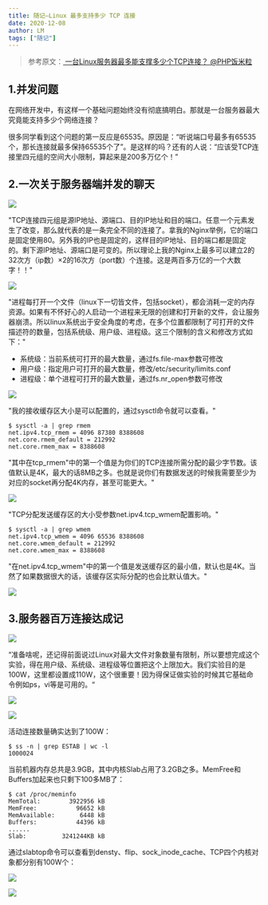 ```yaml
---
title: 随记—Linux 最多支持多少 TCP 连接
date: 2020-12-08
author: LM
tags: ["随记"]
---
```


> 参考原文：[ 一台Linux服务器最多能支撑多少个TCP连接？ @PHP饭米粒 ](https://mp.weixin.qq.com/s/J0Abwz20IO9N0NxooSEKXQ)

## 1.并发问题

在网络开发中，有这样一个基础问题始终没有彻底搞明白。那就是一台服务器最大究竟能支持多少个网络连接？

很多同学看到这个问题的第一反应是65535。原因是：“听说端口号最多有65535个，那长连接就最多保持65535个了”。是这样的吗？还有的人说：“应该受TCP连接里四元组的空间大小限制，算起来是200多万亿个！”

## 2.一次关于服务器端并发的聊天

![](https://gitee.com/LM-J/drawingbed/raw/master/img/202204291725751.png)

"TCP连接四元组是源IP地址、源端口、目的IP地址和目的端口。任意一个元素发生了改变，那么就代表的是一条完全不同的连接了。拿我的Nginx举例，它的端口是固定使用80。另外我的IP也是固定的，这样目的IP地址、目的端口都是固定的。剩下源IP地址、源端口是可变的。所以理论上我的Nginx上最多可以建立2的32次方（ip数）×2的16次方（port数）个连接。这是两百多万亿的一个大数字！！"

![](https://gitee.com/LM-J/drawingbed/raw/master/img/202204291725794.png)

"进程每打开一个文件（linux下一切皆文件，包括socket），都会消耗一定的内存资源。如果有不怀好心的人启动一个进程来无限的创建和打开新的文件，会让服务器崩溃。所以linux系统出于安全角度的考虑，在多个位置都限制了可打开的文件描述符的数量，包括系统级、用户级、进程级。这三个限制的含义和修改方式如下："

- 系统级：当前系统可打开的最大数量，通过fs.file-max参数可修改
- 用户级：指定用户可打开的最大数量，修改/etc/security/limits.conf
- 进程级：单个进程可打开的最大数量，通过fs.nr_open参数可修改

![](https://gitee.com/LM-J/drawingbed/raw/master/img/202204291725123.png)

"我的接收缓存区大小是可以配置的，通过sysctl命令就可以查看。"

```
$ sysctl -a | grep rmem
net.ipv4.tcp_rmem = 4096 87380 8388608
net.core.rmem_default = 212992
net.core.rmem_max = 8388608
```

"其中在tcp_rmem"中的第一个值是为你们的TCP连接所需分配的最少字节数。该值默认是4K，最大的话8MB之多。也就是说你们有数据发送的时候我需要至少为对应的socket再分配4K内存，甚至可能更大。"

![](https://gitee.com/LM-J/drawingbed/raw/master/img/202204291726583.png)

"TCP分配发送缓存区的大小受参数net.ipv4.tcp_wmem配置影响。"

```
$ sysctl -a | grep wmem
net.ipv4.tcp_wmem = 4096 65536 8388608
net.core.wmem_default = 212992
net.core.wmem_max = 8388608
```

"在net.ipv4.tcp_wmem"中的第一个值是发送缓存区的最小值，默认也是4K。当然了如果数据很大的话，该缓存区实际分配的也会比默认值大。"

![](https://gitee.com/LM-J/drawingbed/raw/master/img/202204291727119.png)

## 3.服务器百万连接达成记

![](https://gitee.com/LM-J/drawingbed/raw/master/img/202204291727222.png)

“准备啥呢，还记得前面说过Linux对最大文件对象数量有限制，所以要想完成这个实验，得在用户级、系统级、进程级等位置把这个上限加大。我们实验目的是100W，这里都设置成110W，这个很重要！因为得保证做实验的时候其它基础命令例如ps，vi等是可用的。“

![](https://gitee.com/LM-J/drawingbed/raw/master/img/202204291727965.png)

![](https://gitee.com/LM-J/drawingbed/raw/master/img/202204291727038.png)

活动连接数量确实达到了100W：

```
$ ss -n | grep ESTAB | wc -l  
1000024
```

当前机器内存总共是3.9GB，其中内核Slab占用了3.2GB之多。MemFree和Buffers加起来也只剩下100多MB了：

```
$ cat /proc/meminfo
MemTotal:        3922956 kB
MemFree:           96652 kB
MemAvailable:       6448 kB
Buffers:           44396 kB
......
Slab:          3241244KB kB
```

通过slabtop命令可以查看到densty、flip、sock_inode_cache、TCP四个内核对象都分别有100W个：

![](https://gitee.com/LM-J/drawingbed/raw/master/img/202204291728743.png)

![](https://gitee.com/LM-J/drawingbed/raw/master/img/202204291728892.png)

